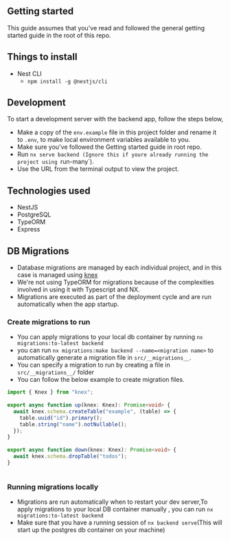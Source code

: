 
## Getting started

This guide assumes that you've read and followed the general getting started guide in the root of this repo.

## Things to install
- Nest CLI
  -  `npm install -g @nestjs/cli`

## Development

To start a development server with the backend app, follow the steps below,


- Make a copy of the `env.example` file in this project folder and rename it to `.env`, to make local environment variables available to you.
- Make sure you've followed the Getting started guide in root repo.
- Run `nx serve backend (Ignore this if youre already running the project using `run-many`).
- Use the URL from the terminal output to view the project.

## Technologies used

- NestJS
- PostgreSQL
- TypeORM
- Express

## DB Migrations

- Database migrations are managed by each individual project, and in this case is managed using [knex](https://github.com/knex/knex)
- We're not using TypeORM for migrations because of the complexities involved in using it with Typescript and NX.
- Migrations are executed as part of the deployment cycle and are run automatically when the app startup.

### Create migrations to run

- You can apply migrations to your local db container by running `nx migrations:to-latest backend`
- you can run `nx migrations:make backend --name=<migration name>` to automatically generate a migration file in `src/__migrations__`.
- You can specify a migration to run by creating a file in `src/__migrations__/` folder
- You can follow the below example to create migration files.

```typescript  
import { Knex } from "knex";  
  
export async function up(knex: Knex): Promise<void> {  
  await knex.schema.createTable("example", (table) => {  
    table.uuid("id").primary();  
    table.string("name").notNullable();  
  });  
}  
  
export async function down(knex: Knex): Promise<void> {  
  await knex.schema.dropTable("todos");  
}  
  
```

### Running migrations locally
-  Migrations are run automatically when to restart your dev server,To apply migrations to your local DB container manually , you can run `nx migrations:to-latest backend`
- Make sure that you have a running session of `nx backend serve`(This will start up the postgres db container on your machine)
